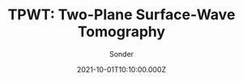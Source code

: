 ---
title: "TPWT: Two-Plane Surface-Wave Tomography"
description: Re-fractored TPWT into Python framework.
link: https://github.com/Sonder9927/tpwt.git
tags:
  - tomography
  - python
  - rust
  - tpwt
author: Sonder
date: "2021-10-01T10:10:00.000Z"
category: program
---